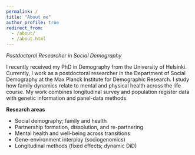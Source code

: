 ```yaml
---
permalink: /
title: "About me"
author_profile: true
redirect_from:
  - /about/
  - /about.html
---
```


_Postdoctoral Researcher in Social Demography_

I recently received my PhD in Demography from the University of Helsinki. Currently, I work as a postdoctoral researcher in the Department of Social Demography at the Max Planck Institute for Demographic Research. I study how family dynamics relate to mental and physical health across the life course. My work combines longitudinal survey and population register data with genetic information and panel-data methods.

**Research areas**
- Social demography; family and health
- Partnership formation, dissolution, and re-partnering
- Mental health and well-being across transitions
- Gene–environment interplay (sociogenomics)
- Longitudinal methods (fixed effects; dynamic DiD)
